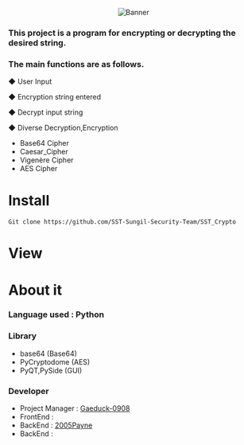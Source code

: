 <div align = "center">

  ![Banner](https://user-images.githubusercontent.com/82009667/199388561-5329a48e-c9ea-4c75-86a2-aef054c9e64b.png)
  
</div>

  ### This project is a program for encrypting or decrypting the desired string.
  
  ### The main functions are as follows.
  
  ◆ User Input
  
  ◆ Encryption string entered
  
  ◆ Decrypt input string
  
  ◆ Diverse Decryption,Encryption <Br>
  - Base64 Cipher <Br>
  - Caesar_Cipher <Br>
  - Vigenère Cipher <Br>
  - AES Cipher <Br>
  
  # Install
  ```
  Git clone https://github.com/SST-Sungil-Security-Team/SST_Crypto
  ```
  
  # View
  
  # About it
  
  ### Language used : Python
  
  ### Library
  - base64 (Base64)
  - PyCryptodome (AES)
  - PyQT,PySide (GUI)
  
  ### Developer
  - Project Manager : [Gaeduck-0908](https://github.com/gaeduck-0908) <br>
  - FrontEnd : []() <br>
  - BackEnd : []() [2005Payne](https://github.com/2005Payne) <br>
  - BackEnd : []() <br>
